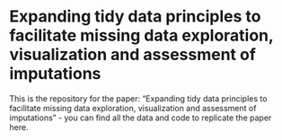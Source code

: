 
<!-- README.md is generated from README.Rmd. Please edit that file -->

# Expanding tidy data principles to facilitate missing data exploration, visualization and assessment of imputations

This is the repository for the paper: “Expanding tidy data principles to
facilitate missing data exploration, visualization and assessment of
imputations” - you can find all the data and code to replicate the paper
here.
